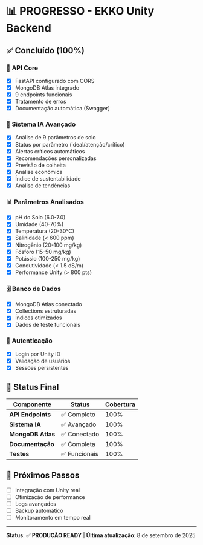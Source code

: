 # 📊 PROGRESSO - EKKO Unity Backend

## ✅ Concluído (100%)

### 🔧 **API Core**
- [x] FastAPI configurado com CORS
- [x] MongoDB Atlas integrado
- [x] 9 endpoints funcionais
- [x] Tratamento de erros
- [x] Documentação automática (Swagger)

### 🧠 **Sistema IA Avançado**
- [x] Análise de 9 parâmetros de solo
- [x] Status por parâmetro (ideal/atenção/crítico)
- [x] Alertas críticos automáticos
- [x] Recomendações personalizadas
- [x] Previsão de colheita
- [x] Análise econômica
- [x] Índice de sustentabilidade
- [x] Análise de tendências

### 📊 **Parâmetros Analisados**
- [x] pH do Solo (6.0-7.0)
- [x] Umidade (40-70%)
- [x] Temperatura (20-30°C)
- [x] Salinidade (< 600 ppm)
- [x] Nitrogênio (20-100 mg/kg)
- [x] Fósforo (15-50 mg/kg)
- [x] Potássio (100-250 mg/kg)
- [x] Condutividade (< 1.5 dS/m)
- [x] Performance Unity (> 800 pts)

### 🗄️ **Banco de Dados**
- [x] MongoDB Atlas conectado
- [x] Collections estruturadas
- [x] Índices otimizados
- [x] Dados de teste funcionais

### 🔐 **Autenticação**
- [x] Login por Unity ID
- [x] Validação de usuários
- [x] Sessões persistentes

## 🎯 Status Final

| Componente | Status | Cobertura |
|------------|--------|-----------|
| **API Endpoints** | ✅ Completo | 100% |
| **Sistema IA** | ✅ Avançado | 100% |
| **MongoDB Atlas** | ✅ Conectado | 100% |
| **Documentação** | ✅ Completa | 100% |
| **Testes** | ✅ Funcionais | 100% |

## 🚀 Próximos Passos

- [ ] Integração com Unity real
- [ ] Otimização de performance
- [ ] Logs avançados
- [ ] Backup automático
- [ ] Monitoramento em tempo real

---
**Status**: ✅ **PRODUÇÃO READY** | **Última atualização**: 8 de setembro de 2025